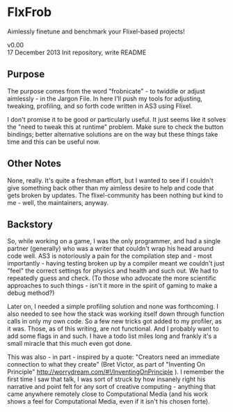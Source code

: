 FlxFrob
=======

Aimlessly finetune and benchmark your Flixel-based projects!

v0.00  
17 December 2013
Init repository, write README

Purpose
-------

The purpose comes from the word "frobnicate" - to twiddle or adjust aimlessly - in the Jargon File. In here I'll push my tools for adjusting, tweaking, profiling, and so forth code written in AS3 using Flixel.

I don't promise it to be good or particularly useful. It just seems like it solves the "need to tweak this at runtime" problem. Make sure to check the button bindings; better alternative solutions are on the way but these things take time and this can be useful now.

Other Notes
-----------

None, really. It's quite a freshman effort, but I wanted to see if I couldn't give something back other than my aimless desire to help and code that gets broken by updates. The flixel-community has been nothing but kind to me - well, the maintainers, anyway.

Backstory
-------

So, while working on a game, I was the only programmer, and had a single partner (generally) who was a writer that couldn't wrap his head around code well. AS3 is notoriously a pain for the compilation step and - most importantly - having testing broken up by a compiler meant we couldn't just "feel" the correct settings for physics and health and such out. We had to repeatedly guess and check. (To those who advocate the more scientific approaches to such things - isn't it more in the spirit of gaming to make a debug method?)

Later on, I needed a simple profiling solution and none was forthcoming. I also needed to see how the stack was working itself down through function calls in only my own code. So a few new tricks got added to my profiler, as it was. Those, as of this writing, are not functional. And I probably want to add some flags in and such. I have a todo list miles long and frankly it's a small miracle that this much even got done.

This was also - in part - inspired by a quote: "Creators need an immediate connection to what they create" (Bret Victor, as part of "Inventing On Principle" http://worrydream.com/#!/InventingOnPrinciple ). I remember the first time I saw that talk, I was sort of struck by how insanely right his narrative and point felt for any sort of creative computing - anything that came anywhere remotely close to Computational Media (and his work shows a feel for Computational Media, even if it isn't his chosen forte).
